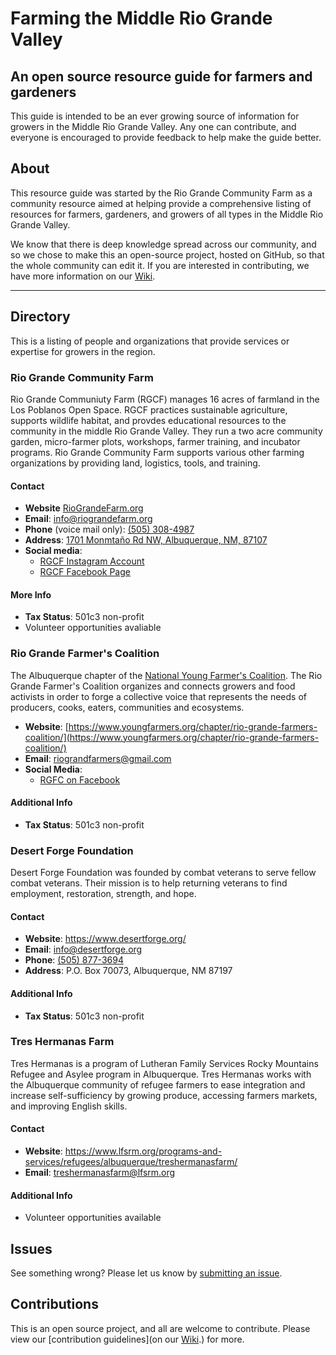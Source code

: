 # Farming the Middle Rio Grande Valley

## An open source resource guide for farmers and gardeners

This guide is intended to be an ever growing source of information for growers in the Middle Rio Grande Valley. Any one can contribute, and everyone is encouraged to provide feedback to help make the guide better.

## About

This resource guide was started by the Rio Grande Community Farm as a community resource aimed at helping provide a comprehensive listing of resources for farmers, gardeners, and growers of all types in the Middle Rio Grande Valley. 

We know that there is deep knowledge spread across our community, and so we chose to make this an open-source project, hosted on GitHub, so that the whole community can edit it. If you are interested in contributing, we have more information on our [Wiki](https://github.com/alpual/farming-the-rio-grande-valley/wiki).

---

## Directory

This is a listing of people and organizations that provide services or expertise for growers in the region.

### Rio Grande Community Farm

Rio Grande Communiuty Farm (RGCF) manages 16 acres of farmland in the Los Poblanos Open Space. RGCF practices sustainable agriculture, supports wildlife habitat, and provdes educational resources to the community in the middle Rio Grande Valley. They run a two acre community garden, micro-farmer plots, workshops, farmer training, and incubator programs. Rio Grande Community Farm supports various other farming organizations by providing land, logistics, tools, and training.

#### Contact

* **Website** [RioGrandeFarm.org](riograndefarm.org) 
* **Email**: info@riograndefarm.org
* **Phone** (voice mail only): [(505) 308-4987](tel:5053084987)
* **Address**: [1701 Monmtaño Rd NW, Albuquerque, NM, 87107](https://www.google.com/maps/place/Rio+Grande+Community+Farm/)
* **Social media**: 
  * [RGCF Instagram Account](https://www.instagram.com/riograndecommunityfarm/)
  * [RGCF Facebook Page](https://www.facebook.com/search/top?q=Rio%20Grande%20Community%20Farm)

#### More Info

* **Tax Status**: 501c3 non-profit
* Volunteer opportunities avaliable

### Rio Grande Farmer's Coalition

The Albuquerque chapter of the [National Young Farmer's Coalition](https://www.youngfarmers.org/). The Rio Grande Farmer's Coalition organizes and connects growers and food activists in order to forge a collective voice that represents the needs of producers, cooks, eaters, communities and ecosystems.

* **Website**: [https://www.youngfarmers.org/chapter/rio-grande-farmers-coalition/](https://www.youngfarmers.org/chapter/rio-grande-farmers-coalition/)
* **Email**: riograndfarmers@gmail.com
* **Social Media**: 
  * [RGFC on Facebook](https://www.facebook.com/rgfarmerscoalition/)

#### Additional Info

* **Tax Status**: 501c3 non-profit

### Desert Forge Foundation

Desert Forge Foundation was founded by combat veterans to serve fellow combat veterans. Their mission is to help returning veterans to find employment, restoration, strength, and hope. 

#### Contact

* **Website**: https://www.desertforge.org/
* **Email**: info@desertforge.org
* **Phone**: [(505) 877-3694](tel:5058773694)
* **Address**: P.O. Box 70073, Albuquerque, NM 87197

#### Additional Info

* **Tax Status**: 501c3 non-profit

### Tres Hermanas Farm

Tres Hermanas is a program of Lutheran Family Services Rocky Mountains Refugee and Asylee program in Albuquerque. Tres Hermanas works with the Albuquerque community of refugee farmers to ease integration and increase self-sufficiency by growing produce, accessing  farmers markets, and improving English skills.

#### Contact

* **Website**: https://www.lfsrm.org/programs-and-services/refugees/albuquerque/treshermanasfarm/
* **Email**: treshermanasfarm@lfsrm.org

#### Additional Info

* Volunteer opportunities available

## Issues

See something wrong? Please let us know by [submitting an issue](https://github.com/alpual/farming-the-rio-grande-valley/issues/new).

## Contributions

This is an open source project, and all are welcome to contribute. Please view our [contribution guidelines](on our [Wiki](https://github.com/alpual/farming-the-rio-grande-valley/wiki).) for more.


